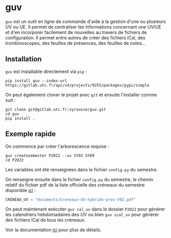 # guv

`guv` est un outil en ligne de commande d'aide à la gestion d'une ou
plusieurs UV ou UE. Il permet de centraliser les informations
concernant une UV/UE et d'en incorporer facilement de nouvelles au
travers de fichiers de configuration. Il permet entre autres de créer
des fichiers iCal, des trombinoscopes, des feuilles de présences, des
feuilles de notes...

## Installation

`guv` est installable directement via `pip` :

``` shell
pip install guv --index-url https://gitlab.utc.fr/api/v4/projects/9255/packages/pypi/simple
```

On peut également cloner le projet avec `git` et ensuite l'installer comme
suit :

``` shell
git clone git@gitlab.utc.fr:syrousse/guv.git
cd guv
pip install .
```

## Exemple rapide

On commence par créer l'arborescence requise :

``` shell
guv createsemester P2022 --uv SY02 SY09
cd P2022
```

Les variables ont été renseignées dans le fichier `config.py` du
semestre.

On renseigne ensuite dans le fichier `config.py` du semestre, le
chemin relatif du fichier pdf de la liste officielle des créneaux du
semestre disponible
[ici](https://webapplis.utc.fr/ent/services/services.jsf?sid=578) :

``` python
CRENEAU_UV = "documents/Creneaux-UV-hybride-prov-V02.pdf"
```

On peut maintenant exécuter ``guv cal_uv`` dans le dossier ``P2022``
pour générer les calendriers hebdomadaires des UV ou bien ``guv
ical_uv`` pour générer des fichiers iCal de tous les créneaux.

Voir la documentation [ici](https://syrousse.gitlab.utc.fr/guv/) pour
plus de détails.
